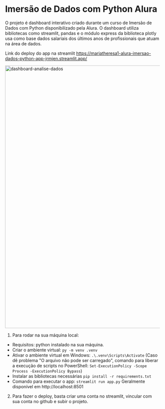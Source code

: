 # Imersão de Dados com Python Alura
O projeto é dashboard interativo criado durante um curso de Imersão de Dados com Python disponibilizado pela Alura. O dashboard utiliza bibliotecas como streamlit, pandas e o módulo express da biblioteca plotly usa como base dados salariais dos últimos anos de profissionais que atuam na área de dados.

Link do deploy do app na streamlit https://mariatheresa1-alura-imersao-dados-python-app-jrmjen.streamlit.app/

<img width="1916" height="852" alt="dashboard-analise-dados" src="https://github.com/user-attachments/assets/a005d22f-119a-4577-ac2e-d7a18da3bc17" />

1. Para rodar na sua máquina local: 
- Requisitos: python instalado na sua máquina. 
- Criar o ambiente virtual:
`py -m venv .venv`
- Ativar o ambiente virtual em Windows:
`.\.venv\Scripts\Activate`
(Caso dê problema "O arquivo não pode ser carregado", comando para liberar a execução de scripts no PowerShell: `Set-ExecutionPolicy -Scope Process -ExecutionPolicy Bypass`)
- Instalar as bibliotecas necessárias
`pip install -r requirements.txt`
- Comando para executar o app: 
`streamlit run app.py`
Geralmente disponível em http://localhost:8501

2. Para fazer o deploy, basta criar uma conta no streamlit, vincular com sua conta no github e subir o projeto. 
